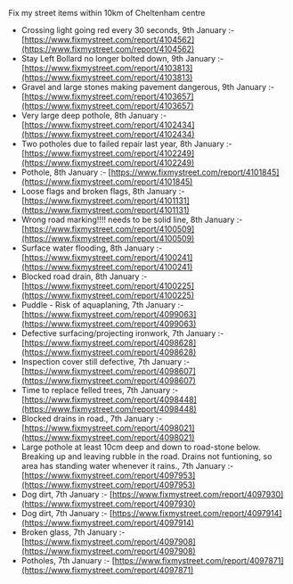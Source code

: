 Fix my street items within 10km of Cheltenham centre

<!-- fix_marker starts -->

- Crossing light going red every 30 seconds, 9th January :- [https://www.fixmystreet.com/report/4104562](https://www.fixmystreet.com/report/4104562)
- Stay Left Bollard no longer bolted down, 9th January :- [https://www.fixmystreet.com/report/4103813](https://www.fixmystreet.com/report/4103813)
- Gravel and large stones making pavement dangerous, 9th January :- [https://www.fixmystreet.com/report/4103657](https://www.fixmystreet.com/report/4103657)
- Very large deep pothole, 8th January :- [https://www.fixmystreet.com/report/4102434](https://www.fixmystreet.com/report/4102434)
- Two potholes due to failed repair last year, 8th January :- [https://www.fixmystreet.com/report/4102249](https://www.fixmystreet.com/report/4102249)
- Pothole, 8th January :- [https://www.fixmystreet.com/report/4101845](https://www.fixmystreet.com/report/4101845)
- Loose flags and broken flags, 8th January :- [https://www.fixmystreet.com/report/4101131](https://www.fixmystreet.com/report/4101131)
- Wrong road marking!!!! needs to be solid line, 8th January :- [https://www.fixmystreet.com/report/4100509](https://www.fixmystreet.com/report/4100509)
- Surface water flooding, 8th January :- [https://www.fixmystreet.com/report/4100241](https://www.fixmystreet.com/report/4100241)
- Blocked road drain, 8th January :- [https://www.fixmystreet.com/report/4100225](https://www.fixmystreet.com/report/4100225)
- Puddle - Risk of aquaplaning, 7th January :- [https://www.fixmystreet.com/report/4099063](https://www.fixmystreet.com/report/4099063)
- Defective surfacing/projecting ironwork, 7th January :- [https://www.fixmystreet.com/report/4098628](https://www.fixmystreet.com/report/4098628)
- Inspection cover still defective, 7th January :- [https://www.fixmystreet.com/report/4098607](https://www.fixmystreet.com/report/4098607)
- Time to replace felled trees, 7th January :- [https://www.fixmystreet.com/report/4098448](https://www.fixmystreet.com/report/4098448)
- Blocked drains in road., 7th January :- [https://www.fixmystreet.com/report/4098021](https://www.fixmystreet.com/report/4098021)
- Large pothole at least 10cm deep and down to road-stone below. Breaking up and leaving rubble in the road. Drains not funtioning, so area has standing water whenever it rains., 7th January :- [https://www.fixmystreet.com/report/4097953](https://www.fixmystreet.com/report/4097953)
- Dog dirt, 7th January :- [https://www.fixmystreet.com/report/4097930](https://www.fixmystreet.com/report/4097930)
- Dog dirt, 7th January :- [https://www.fixmystreet.com/report/4097914](https://www.fixmystreet.com/report/4097914)
- Broken glass, 7th January :- [https://www.fixmystreet.com/report/4097908](https://www.fixmystreet.com/report/4097908)
- Potholes, 7th January :- [https://www.fixmystreet.com/report/4097871](https://www.fixmystreet.com/report/4097871)

<!-- fix_marker ends -->